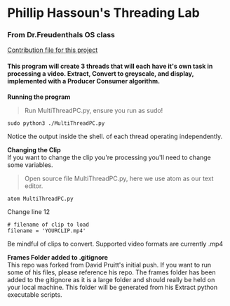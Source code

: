 # Phillip Hassoun's Threading Lab
### From Dr.Freudenthals OS class

[Contribution file for this project](./CONTRIBUTING.md)
#### This program will create 3 threads that will each have it's own task in processing a video. Extract, Convert to greyscale, and display, implemented with a Producer Consumer algorithm.
**Running the program**
> Run MultiThreadPC.py, ensure you run as sudo!
```
sudo python3 ./MultiThreadPC.py
```
Notice the output inside the shell. of each thread operating independently.

**Changing the Clip** <br />
If you want to change the clip you're processing you'll need to change some variables.
>Open source file MultiThreadPC.py, here we use atom as our text editor.
```
atom MultiThreadPC.py
```
 Change line 12
```
# filename of clip to load
filename = 'YOURCLIP.mp4'
```
Be mindful of clips to convert. Supported video formats are currently .mp4

**Frames Folder added to .gitignore** <br />
This repo was forked from David Pruitt's initial push. If you want to run some of his files, please reference his repo. The frames folder has been added to the gitignore as it is a large folder and should really be held on your local machine. This folder will be generated from his Extract python executable scripts.
